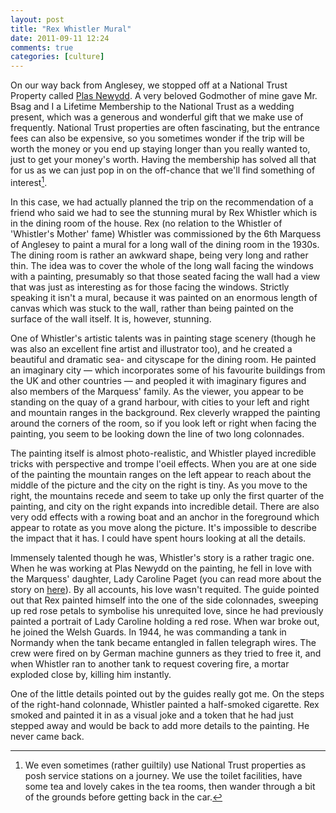 ```yaml
---
layout: post
title: "Rex Whistler Mural"
date: 2011-09-11 12:24
comments: true
categories: [culture] 
---
```


On our way back from Anglesey, we stopped off at a National Trust Property called [Plas Newydd][]. A very beloved Godmother of mine gave Mr. Bsag and I a Lifetime Membership to the National Trust as a wedding present, which was a generous and wonderful gift that we make use of frequently. National Trust properties are often fascinating, but the entrance fees can also be expensive, so you sometimes wonder if the trip will be worth the money or you end up staying longer than you really wanted to, just to get your money's worth. Having the membership has solved all that for us as we can just pop in on the off-chance that we'll find something of interest[^1].

In this case, we had actually planned the trip on the recommendation of a friend who said we had to see the stunning mural by Rex Whistler which is in the dining room of the house. Rex (no relation to the Whistler of 'Whistler's Mother' fame) Whistler was commissioned by the 6th Marquess of Anglesey to paint a mural for a long wall of the dining room in the 1930s. The dining room is rather an awkward shape, being very long and rather thin. The idea was to cover the whole of the long wall facing the windows with a painting, presumably so that those seated facing the wall had a view that was just as interesting as for those facing the windows. Strictly speaking it isn't a mural, because it was painted on an enormous length of canvas which was stuck to the wall, rather than being painted on the surface of the wall itself. It is, however, stunning.

One of Whistler's artistic talents was in painting stage scenery (though he was also an excellent fine artist and illustrator too), and he created a beautiful and dramatic sea- and cityscape for the dining room. He painted an imaginary city &mdash; which incorporates some of his favourite buildings from the UK and other countries &mdash; and peopled it with imaginary figures and also members of the Marquess' family. As the viewer, you appear to be standing on the quay of a grand harbour, with cities to your left and right and mountain ranges in the background. Rex cleverly wrapped the painting around the corners of the room, so if you look left or right when facing the painting, you seem to be looking down the line of two long colonnades.

The painting itself is almost photo-realistic, and Whistler played incredible tricks with perspective and trompe l'oeil effects. When you are at one side of the painting the mountain ranges on the left appear to reach about the middle of the picture and the city on the right is tiny. As you move to the right, the mountains recede and seem to take up only the first quarter of the painting, and city on the right expands into incredible detail. There are also very odd effects with a rowing boat and an anchor in the foreground which appear to rotate as you move along the picture. It's impossible to describe the impact that it has. I could have spent hours looking at all the details.

Immensely talented though he was, Whistler's story is a rather tragic one. When he was working at Plas Newydd on the painting, he fell in love with the Marquess' daughter, Lady Caroline Paget (you can read more about the story on [here][]). By all accounts, his love wasn't requited. The guide pointed out that Rex painted himself into the one of the side colonnades, sweeping up red rose petals to symbolise his unrequited love, since he had previously painted a portrait of Lady Caroline holding a red rose. When war broke out, he joined the Welsh Guards. In 1944, he was commanding a tank in Normandy when the tank became entangled in fallen telegraph wires. The crew were fired on by German machine gunners as they tried to free it, and when Whistler ran to another tank to request covering fire, a mortar exploded close by, killing him instantly.

One of the little details pointed out by the guides really got me. On the steps of the right-hand colonnade, Whistler painted a half-smoked cigarette. Rex smoked and painted it in as a visual joke and a token that he had just stepped away and would be back to add more details to the painting. He never came back.

[^1]: We even sometimes (rather guiltily) use National Trust properties as posh service stations on a journey. We use the toilet facilities, have some tea and lovely cakes in the tea rooms, then wander through a bit of the grounds before getting back in the car.

[Plas Newydd]: http://beta.nationaltrust.org.uk/plas-newydd
[here]: http://en.wikipedia.org/wiki/Rex_Whistler
